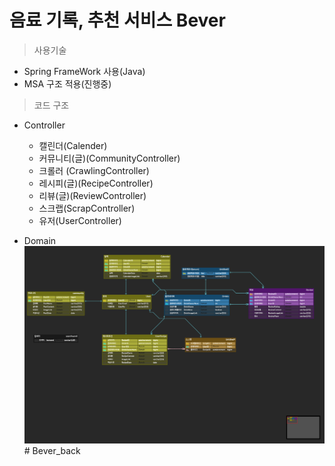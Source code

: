 # 음료 기록, 추천 서비스 Bever

>사용기술

* Spring FrameWork 사용(Java)
* MSA 구조 적용(진행중)

>코드 구조

* Controller
    * 캘린더(Calender)
    * 커뮤니티(글)(CommunityController)
    * 크롤러 (CrawlingController)
    * 레시피(글)(RecipeController)
    * 리뷰(글)(ReviewController)
    * 스크랩(ScrapController)
    * 유저(UserController)

* Domain
  ![erd 구조](src/main/resources/erd.png)# Bever_back
